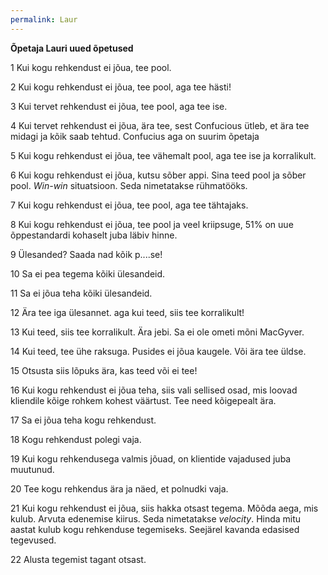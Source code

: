 ```yaml
---
permalink: Laur
---
```


__Õpetaja Lauri uued õpetused__

1 Kui kogu rehkendust ei jõua, tee pool.

2 Kui kogu rehkendust ei jõua, tee pool, aga tee hästi!

3 Kui tervet rehkendust ei jõua, tee pool, aga tee ise.

4 Kui tervet rehkendust ei jõua, ära tee, sest Confucious ütleb, et ära tee midagi ja kõik saab tehtud. Confucius aga on suurim õpetaja

5 Kui kogu rehkendust ei jõua, tee vähemalt pool, aga tee ise ja korralikult.

6 Kui kogu rehkendust ei jõua, kutsu sõber appi. Sina teed pool ja sõber pool. _Win-win_ situatsioon. Seda nimetatakse rühmatööks. 

7 Kui kogu rehkendust ei jõua, tee pool, aga tee tähtajaks.

8 Kui kogu rehkendust ei jõua, tee pool ja veel kriipsuge, 51% on uue õppestandardi kohaselt juba läbiv hinne.

9 Ülesanded? Saada nad kõik p....se!

10 Sa ei pea tegema kõiki ülesandeid.

11 Sa ei jõua teha kõiki ülesandeid.

12 Ära tee iga ülesannet. aga kui teed, siis tee korralikult!

13 Kui teed, siis tee korralikult. Ära jebi. Sa ei ole ometi mõni MacGyver.

14 Kui teed, tee ühe raksuga. Pusides ei jõua kaugele. Või ära tee üldse.

15 Otsusta siis lõpuks ära, kas teed või ei tee!

16 Kui kogu rehkendust ei jõua teha, siis vali sellised osad, mis loovad kliendile kõige rohkem kohest väärtust. Tee need kõigepealt ära.

17 Sa ei jõua teha kogu rehkendust.

18 Kogu rehkendust polegi vaja.

19 Kui kogu rehkendusega valmis jõuad, on klientide vajadused juba muutunud.

20 Tee kogu rehkendus ära ja näed, et polnudki vaja.

21 Kui kogu rehkendust ei jõua, siis hakka otsast tegema. Mõõda aega, mis kulub. Arvuta edenemise kiirus. Seda nimetatakse _velocity_. Hinda mitu aastat kulub kogu rehkenduse tegemiseks. Seejärel kavanda edasised tegevused.

22 Alusta tegemist tagant otsast.




